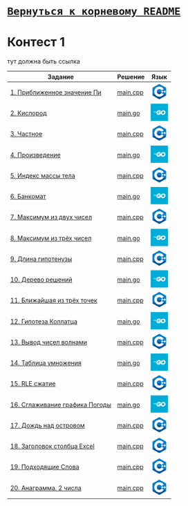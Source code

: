 # [__```Вернуться к корневому README```__](https://github.com/Teru3301/KFU/blob/main/README.md)  
# Контест 1  
тут должна быть ссылка </br>

| Задание | Решение | Язык |
| --- | --- | --- |
| [1. Приближенное значение Пи](https://contest.yandex.ru/contest/52142/problems/1/) | [main.cpp](https://github.com/Teru3301/KFU/blob/main/Contests/Contest-2024-09-11/01/main.cpp) | [<img src="https://github.com/Teru3301/KFU/blob/main/img/cpp.png" width="40"/>]() |
| [2. Кислород](https://contest.yandex.ru/contest/52142/problems/2/) | [main.go](https://github.com/Teru3301/KFU/blob/main/Contests/Contest-2024-09-11/02/main.go) | [<img src="https://github.com/Teru3301/KFU/blob/main/img/go.jpg" width="40"/>]() |
| [3. Частное](https://contest.yandex.ru/contest/52142/problems/3/) | [main.cpp](https://github.com/Teru3301/KFU/blob/main/Contests/Contest-2024-09-11/03/main.cpp) | [<img src="https://github.com/Teru3301/KFU/blob/main/img/cpp.png" width="40"/>]() |
| [4. Произведение](https://contest.yandex.ru/contest/52142/problems/4/) | [main.go](https://github.com/Teru3301/KFU/blob/main/Contests/Contest-2024-09-11/04/main.go) | [<img src="https://github.com/Teru3301/KFU/blob/main/img/go.jpg" width="40"/>]() |
| [5. Индекс массы тела](https://contest.yandex.ru/contest/52142/problems/5/) | [main.cpp](https://github.com/Teru3301/KFU/blob/main/Contests/Contest-2024-09-11/05/main.cpp) | [<img src="https://github.com/Teru3301/KFU/blob/main/img/cpp.png" width="40"/>]() |
| [6. Банкомат](https://contest.yandex.ru/contest/52142/problems/6/) | [main.go](https://github.com/Teru3301/KFU/blob/main/Contests/Contest-2024-09-11/06/main.go) | [<img src="https://github.com/Teru3301/KFU/blob/main/img/go.jpg" width="40"/>]() |
| [7. Максимум из двух чисел](https://contest.yandex.ru/contest/52142/problems/7/) | [main.cpp](https://github.com/Teru3301/KFU/blob/main/Contests/Contest-2024-09-11/07/main.cpp) | [<img src="https://github.com/Teru3301/KFU/blob/main/img/cpp.png" width="40"/>]() |
| [8. Максимум из трёх чисел](https://contest.yandex.ru/contest/52142/problems/8/) | [main.go](https://github.com/Teru3301/KFU/blob/main/Contests/Contest-2024-09-11/08/main.go) | [<img src="https://github.com/Teru3301/KFU/blob/main/img/go.jpg" width="40"/>]() |
| [9. Длина гипотенузы](https://contest.yandex.ru/contest/52142/problems/9/) | [main.cpp](https://github.com/Teru3301/KFU/blob/main/Contests/Contest-2024-09-11/09/main.cpp) | [<img src="https://github.com/Teru3301/KFU/blob/main/img/cpp.png" width="40"/>]() |
| [10. Дерево решений](https://contest.yandex.ru/contest/52142/problems/10/) | [main.go](https://github.com/Teru3301/KFU/blob/main/Contests/Contest-2024-09-11/10/main.go) | [<img src="https://github.com/Teru3301/KFU/blob/main/img/go.jpg" width="40"/>]() |
| [11. Ближайшая из трёх точек](https://contest.yandex.ru/contest/52142/problems/11/) | [main.cpp](https://github.com/Teru3301/KFU/blob/main/Contests/Contest-2024-09-11/11/main.cpp) | [<img src="https://github.com/Teru3301/KFU/blob/main/img/cpp.png" width="40"/>]() |
| [12. Гипотеза Коллатца](https://contest.yandex.ru/contest/52142/problems/12/) | [main.go](https://github.com/Teru3301/KFU/blob/main/Contests/Contest-2024-09-11/12/main.go) | [<img src="https://github.com/Teru3301/KFU/blob/main/img/go.jpg" width="40"/>]() |
| [13. Вывод чисел волнами](https://contest.yandex.ru/contest/52142/problems/13/) | [main.cpp](https://github.com/Teru3301/KFU/blob/main/Contests/Contest-2024-09-11/13/main.cpp) | [<img src="https://github.com/Teru3301/KFU/blob/main/img/cpp.png" width="40"/>]() |
| [14. Таблица умножения](https://contest.yandex.ru/contest/52142/problems/14/) | [main.go](https://github.com/Teru3301/KFU/blob/main/Contests/Contest-2024-09-11/14/main.go) | [<img src="https://github.com/Teru3301/KFU/blob/main/img/go.jpg" width="40"/>]() |
| [15. RLE сжатие](https://contest.yandex.ru/contest/52142/problems/15/) | [main.cpp](https://github.com/Teru3301/KFU/blob/main/Contests/Contest-2024-09-11/15/main.cpp) | [<img src="https://github.com/Teru3301/KFU/blob/main/img/cpp.png" width="40"/>]() |
| [16. Сглаживание графика Погоды](https://contest.yandex.ru/contest/52142/problems/16/) | [main.go](https://github.com/Teru3301/KFU/blob/main/Contests/Contest-2024-09-11/16/main.go) | [<img src="https://github.com/Teru3301/KFU/blob/main/img/go.jpg" width="40"/>]() |
| [17. Дождь над островом](https://contest.yandex.ru/contest/52142/problems/17/) | [main.cpp](https://github.com/Teru3301/KFU/blob/main/Contests/Contest-2024-09-11/17/main.cpp) | [<img src="https://github.com/Teru3301/KFU/blob/main/img/cpp.png" width="40"/>]() |
| [18. Заголовок столбца Excel](https://contest.yandex.ru/contest/52142/problems/18/) | [main.cpp](https://github.com/Teru3301/KFU/blob/main/Contests/Contest-2024-09-11/18/main.cpp) | [<img src="https://github.com/Teru3301/KFU/blob/main/img/cpp.png" width="40"/>]() |
| [19. Подходящие Слова](https://contest.yandex.ru/contest/52142/problems/19/) | [main.cpp](https://github.com/Teru3301/KFU/blob/main/Contests/Contest-2024-09-11/19/main.cpp) | [<img src="https://github.com/Teru3301/KFU/blob/main/img/cpp.png" width="40"/>]() |
| [20. Анаграмма. 2 числа](https://contest.yandex.ru/contest/52142/problems/20/) | [main.cpp](https://github.com/Teru3301/KFU/blob/main/Contests/Contest-2024-09-11/20/main.cpp) | [<img src="https://github.com/Teru3301/KFU/blob/main/img/cpp.png" width="40"/>]() |
